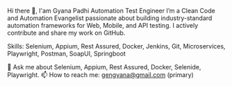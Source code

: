 Hi there 👋, I'am Gyana  Padhi
 Automation Test Engineer
I’m a Clean Code and Automation Evangelist passionate about building industry-standard automation frameworks for Web, Mobile, and API testing. I actively contribute and share my work on GitHub.

Skills: Selenium, Appium, Rest Assured, Docker, Jenkins, Git, Microservices, Playwright, Postman, SoapUI, Springboot

💬 Ask me about Selenium, Appium, Rest Assured, Docker, Selenide, Playwright.
📫 How to reach me: gengyana@gmail.com (primary)
